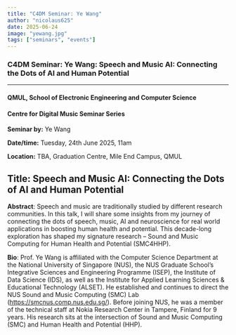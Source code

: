 ```yaml
---
title: "C4DM Seminar: Ye Wang"
author: "nicolaus625"
date: 2025-06-24
image: "yewang.jpg"
tags: ["seminars", "events"]
---
```


### C4DM Seminar: Ye Wang: Speech and Music AI: Connecting the Dots of AI and Human Potential
-----------------

#### QMUL, School of Electronic Engineering and Computer Science

#### Centre for Digital Music Seminar Series

**Seminar by:** Ye Wang

**Date/time:**  Tuesday, 24th June 2025, 11am

**Location:** TBA, Graduation Centre, Mile End Campus, QMUL


<b>Title</b>: Speech and Music AI: Connecting the Dots of AI and Human Potential
-----------------

<b>Abstract</b>: Speech and music are traditionally studied by different research communities. In this talk, I will share some insights from my journey of connecting the dots of speech, music, AI and neuroscience for real world applications in boosting human health and potential. This decade-long exploration has shaped my signature research – Sound and Music Computing for Human Health and Potential (SMC4HHP).

<b>Bio</b>: Prof. Ye Wang is affiliated with the Computer Science Department at the National University of Singapore (NUS), the NUS Graduate School’s Integrative Sciences and Engineering Programme (ISEP), the Institute of Data Science (IDS), as well as the Institute for Applied Learning Sciences & Educational Technology (ALSET). He established and continues to direct the NUS Sound and Music Computing (SMC) Lab (https://smcnus.comp.nus.edu.sg/). Before joining NUS, he was a member of the technical staff at Nokia Research Center in Tampere, Finland for 9 years. His research sits at the intersection of Sound and Music Computing (SMC) and Human Health and Potential (HHP).
